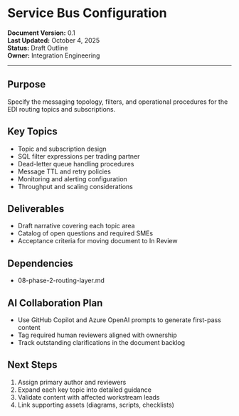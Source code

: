 # Service Bus Configuration

**Document Version:** 0.1  
**Last Updated:** October 4, 2025  
**Status:** Draft Outline  
**Owner:** Integration Engineering

---

## Purpose

Specify the messaging topology, filters, and operational procedures for the EDI routing topics and subscriptions.

## Key Topics

- Topic and subscription design
- SQL filter expressions per trading partner
- Dead-letter queue handling procedures
- Message TTL and retry policies
- Monitoring and alerting configuration
- Throughput and scaling considerations

## Deliverables

- Draft narrative covering each topic area
- Catalog of open questions and required SMEs
- Acceptance criteria for moving document to In Review

## Dependencies

- 08-phase-2-routing-layer.md

## AI Collaboration Plan

- Use GitHub Copilot and Azure OpenAI prompts to generate first-pass content
- Tag required human reviewers aligned with ownership
- Track outstanding clarifications in the document backlog

## Next Steps

1. Assign primary author and reviewers
2. Expand each key topic into detailed guidance
3. Validate content with affected workstream leads
4. Link supporting assets (diagrams, scripts, checklists)
